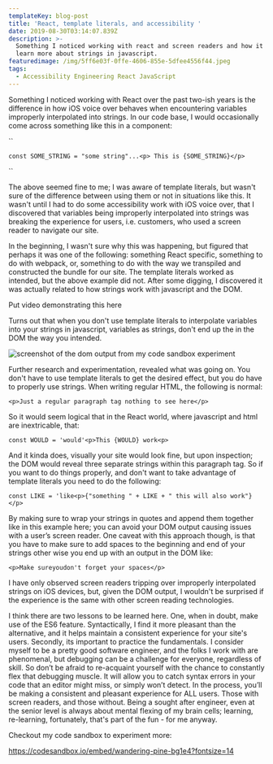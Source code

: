 ```yaml
---
templateKey: blog-post
title: 'React, template literals, and accessibility '
date: 2019-08-30T03:14:07.839Z
description: >-
  Something I noticed working with react and screen readers and how it helped me
  learn more about strings in javascript.
featuredimage: /img/5ff6e03f-0ffe-4606-855e-5dfee4556f44.jpeg
tags:
  - Accessibility Engineering React JavaScript
---
```

Something I noticed working with React over the past two-ish years is the difference in how iOS voice over behaves when encountering variables improperly interpolated into strings. In our code base, I would occasionally come across something like this in a component:

``

```
const SOME_STRING = "some string"...<p> This is {SOME_STRING}</p>
```

``

The above seemed fine to me; I was aware of template literals, but wasn't sure of the difference between using them or not in situations like this. It wasn't until I had to do some accessibility work with iOS voice over, that I discovered that variables being improperly interpolated into strings was breaking the experience for users, i.e. customers, who used a screen reader to navigate our site. 

In the beginning, I wasn't sure why this was happening, but figured that perhaps it was one of the following:  something React specific, something to do with webpack, or, something to do with the way we transpiled and constructed the bundle for our site. The template literals worked as intended, but the above example did not. After some digging, I discovered it was actually related to how strings work with javascript and the DOM.

Put video demonstrating this here

Turns out that when you don't use template literals to interpolate variables into your strings in javascript, variables as strings, don't end up the in the DOM the way you intended.

![screenshot of the dom output from my code sandbox experiment](/img/screenshot-2019-09-26-20.46.04.png "You can see the string is broken up inside of our first paragraph tag")

Further research and experimentation, revealed what was going on. You don't have to use template literals to get the desired effect, but you do have to properly use strings. When writing regular HTML, the following is normal:

```
<p>Just a regular paragraph tag nothing to see here</p>
```

So it would seem logical that in the React world, where javascript and html are inextricable, that:

```
const WOULD = 'would'<p>This {WOULD} work<p>
```

And it kinda does, visually your site would look fine, but upon inspection; the DOM would reveal three separate strings within this paragraph tag. So if you want to do things properly, and don't want to take advantage of template literals you need to do the following:

```
const LIKE = 'like<p>{"something " + LIKE + " this will also work"}</p>
```

By making sure to wrap your strings in quotes and append them together like in this example here; you can avoid your DOM output causing issues with a user’s screen reader. One caveat with this approach though, is that you have to make sure to add spaces to the beginning and end of your strings other wise you end up with an output in the DOM like:

```
<p>Make sureyoudon't forget your spaces</p>
```

I have only observed screen readers tripping over improperly interpolated strings on iOS devices, but, given the DOM output, I wouldn't be surprised if the experience is the same with other screen reading technologies. 

I think there are two lessons to be learned here. One, when in doubt, make use of the ES6 feature. Syntactically, I find it more pleasant than the alternative, and it helps maintain a consistent experience for your site's users. Secondly, its important to practice the fundamentals. I consider myself to be a pretty good software engineer, and the folks I work with are phenomenal, but debugging can be a challenge for everyone, regardless of skill. So don’t be afraid to re-acquaint yourself with the chance to constantly flex that debugging muscle. It will allow you to catch syntax errors in your code that an editor might miss, or simply won’t detect. In the process, you’ll be making a consistent and pleasant experience for ALL users. Those with screen readers, and those without. Being a sought after engineer, even at the senior level is always about mental flexing of my brain cells; learning, re-learning, fortunately, that's part of the fun - for me anyway. 

Checkout my code sandbox to experiment more:

https://codesandbox.io/embed/wandering-pine-bg1e4?fontsize=14
